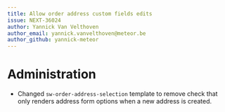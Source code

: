 ```yaml
---
title: Allow order address custom fields edits
issue: NEXT-36024
author: Yannick Van Velthoven
author_email: yannick.vanvelthoven@meteor.be
author_github: yannick-meteor
---
```

# Administration
* Changed `sw-order-address-selection` template to remove check that only renders address form options when a new address is created.
